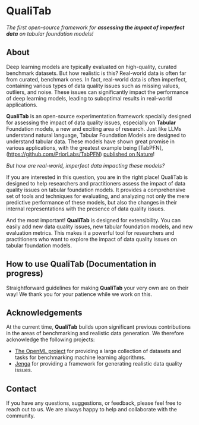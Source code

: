 # QualiTab
*The first open-source framework for **assessing the impact of imperfect data** on tabular foundation models!*

## About

Deep learning models are typically evaluated on high-quality, curated benchmark datasets. But how realistic is this? Real-world data is often far from curated, benchmark ones. In fact, real-world data is often imperfect, containing various types of data quality issues such as missing values, outliers, and noise. These issues can significantly impact the performance of deep learning models, leading to suboptimal results in real-world applications.

**QualiTab** is an open-source experimentation framework specially designed for assessing the impact of data quality issues, especially on **Tabular** Foundation models, a new and exciting area of research. Just like LLMs understand natural language, Tabular Foundation Models are designed to understand tabular data. These models have shown great promise in various applications, with the greatest example being [TabPFN], (https://github.com/PriorLabs/TabPFN) [published on Nature](https://www.nature.com/articles/s41586-024-08328-6)!

*But how are real-world, imperfect data impacting these models?*

If you are interested in this question, you are in the right place! QualiTab is designed to help researchers and practitioners assess the impact of data quality issues on tabular foundation models. It provides a comprehensive set of tools and techniques for evaluating, and analyzing not only the mere predictive performance of these models, but also the changes in their internal representations with the presence of data quality issues.

And the most important! **QualiTab** is designed for extensibility. You can easily add new data quality issues, new tabular foundation models, and new evaluation metrics. This makes it a powerful tool for researchers and practitioners who want to explore the impact of data quality issues on tabular foundation models.

## How to use QualiTab (Documentation in progress)

Straightforward guidelines for making **QualiTab** your very own are on their way! We thank you for your patience while we work on this.

## Acknowledgements

At the current time, **QualiTab** builds upon significant previous contributions in the areas of benchmarking and realistic data generation. We therefore acknowledge the following projects:
- [The OpenML project](https://www.openml.org/) for providing a large collection of datasets and tasks for benchmarking machine learning algorithms.
- [Jenga](https://github.com/schelterlabs/jenga) for providing a framework for generating realistic data quality issues.

## Contact 

If you have any questions, suggestions, or feedback, please feel free to reach out to us. We are always happy to help and collaborate with the community.

